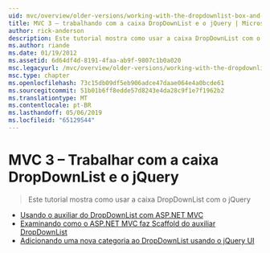 ```yaml
---
uid: mvc/overview/older-versions/working-with-the-dropdownlist-box-and-jquery/index
title: MVC 3 – trabalhando com a caixa DropDownList e o jQuery | Microsoft Docs
author: rick-anderson
description: Este tutorial mostra como usar a caixa DropDownList com o jQuery
ms.author: riande
ms.date: 01/19/2012
ms.assetid: 6d64df4d-8191-4faa-ab9f-9807c1b0a020
msc.legacyurl: /mvc/overview/older-versions/working-with-the-dropdownlist-box-and-jquery
msc.type: chapter
ms.openlocfilehash: 73c15db09df5eb906adce47daae064e4a0bcde61
ms.sourcegitcommit: 51b01b6ff8edde57d8243e4da28c9f1e7f1962b2
ms.translationtype: MT
ms.contentlocale: pt-BR
ms.lasthandoff: 05/06/2019
ms.locfileid: "65129544"
---
```

# <a name="mvc-3---working-with-the-dropdownlist-box-and-jquery"></a>MVC 3 – Trabalhar com a caixa DropDownList e o jQuery

> Este tutorial mostra como usar a caixa DropDownList com o jQuery

- [Usando o auxiliar do DropDownList com ASP.NET MVC](using-the-dropdownlist-helper-with-aspnet-mvc.md)
- [Examinando como o ASP.NET MVC faz Scaffold do auxiliar DropDownList](examining-how-aspnet-mvc-scaffolds-the-dropdownlist-helper.md)
- [Adicionando uma nova categoria ao DropDownList usando o jQuery UI](adding-a-new-category-to-the-dropdownlist-using-jquery-ui.md)
